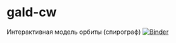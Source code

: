 # gald-cw

Интерактивная модель орбиты (спирограф)
[![Binder](https://mybinder.org/badge_logo.svg)](https://mybinder.org/v2/gh/taxus-d/gald-cw/master?filepath=orbits-spirograph%2Forbits_model.ipynb)
